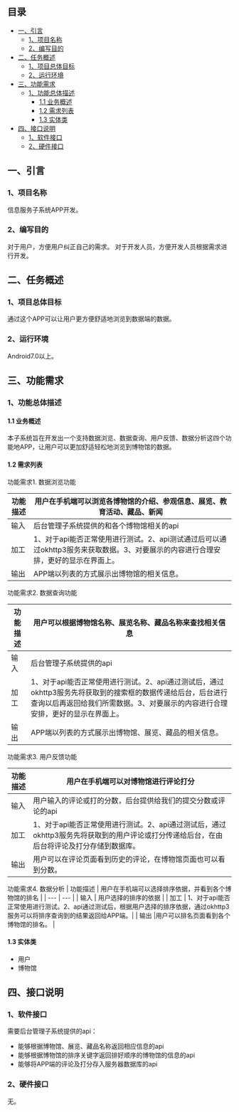 ## 目录

* [一、引言](#引言)
    * [1、项目名称](#项目名称)
    * [2、编写目的](#编写目的)
* [二、任务概述](#任务概述)
    * [1、项目总体目标](#项目总体目标)
    * [2、运行环境](#运行环境)
* [三、功能需求](#功能需求)
    * [1、功能总体描述](#功能总体描述)
        * [1.1 业务概述](#业务概述)
        * [1.2 需求列表](#需求列表)
        * [1.3 实体类](#实体类)
* [四、接口说明](#接口说明)
    * [1、软件接口](#软件接口)
    * [2、硬件接口](#硬件接口)


## 一、引言
### 1、项目名称
 信息服务子系统APP开发。
### 2、编写目的
对于用户，方便用户纠正自己的需求。
对于开发人员，方便开发人员根据需求进行开发。
## 二、任务概述

### 1、项目总体目标
通过这个APP可以让用户更方便舒适地浏览到数据端的数据。


### 2、运行环境
Android7.0以上。


## 三、功能需求
### 1、功能总体描述

#### 1.1 业务概述
本子系统旨在开发出一个支持数据浏览、数据查询、用户反馈、数据分析这四个功能地APP，让用户可以更加舒适轻松地浏览到博物馆的数据。

#### 1.2 需求列表

功能需求1.  数据浏览功能       

| 功能描述 |用户在手机端可以浏览各博物馆的介绍、参观信息、展览、教育活动、藏品、新闻  |
| --- | --- |
| 输入 | 后台管理子系统提供的和各个博物馆相关的api |
| 加工 | 1、对于api能否正常使用进行测试。2、api测试通过后可以通过okhttp3服务来获取数据。3、对要展示的内容进行合理安排，更好的显示在界面上。|
| 输出 | APP端以列表的方式展示出博物馆的相关信息。 |


功能需求2. 数据查询功能

| 功能描述 |用户可以根据博物馆名称、展览名称、藏品名称来查找相关信息  |
| --- | --- |
| 输入 |后台管理子系统提供的api  |
| 加工 | 1、对于api能否正常使用进行测试。2、api通过测试后，通过okhttp3服务先将获取到的搜索框的数据传递给后台，后台进行查询以后再返回给我们所需数据。3、对要展示的内容进行合理安排，更好的显示在界面上。|
| 输出 |APP端以列表的方式展示出博物馆、展览、藏品的相关信息。  |

功能需求3. 用户反馈功能

| 功能描述 | 用户在手机端可以对博物馆进行评论打分 |
| --- | --- |
| 输入 | 用户输入的评论或打的分数，后台提供给我们的提交分数或评论的api  |
| 加工 | 1、对于api能否正常使用进行测试。2、api通过测试后，通过okhttp3服务先将获取到的用户评论或打分传递给后台，在由后台将评论及打分存储到数据库。|
| 输出 |用户可以在评论页面看到历史的评论，在博物馆页面也可以看到分数。 |

功能需求4. 数据分析
| 功能描述 | 用户在手机端可以选择排序依据，并看到各个博物馆的排名 |
| --- | --- |
| 输入 | 用户选择的排序的依据 |
| 加工 | 1、对于api能否正常使用进行测试。2、api通过测试后，根据用户选择的排序依据，通过okhttp3服务可以将排序查询到的结果返回给APP端。|
| 输出 |用户可以排名页面看到各个博物馆的排名。 |

#### 1.3 实体类

* 用户
* 博物馆



## 四、接口说明
### 1、软件接口
需要后台管理子系统提供的api：

* 能够根据博物馆、展览、藏品名称返回相应信息的api
* 能够根据博物馆的排序关键字返回排好顺序的博物馆的信息的api
* 能够将APP端的评论及打分存入服务器数据库的api

### 2、硬件接口
无。

